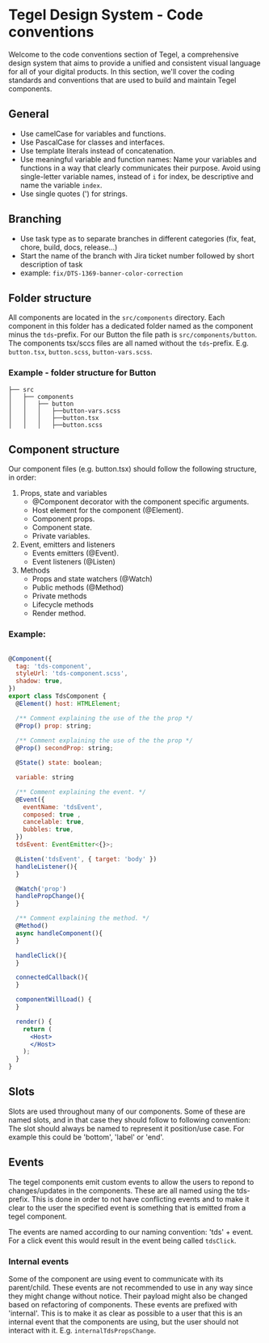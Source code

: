 # Tegel Design System - Code conventions

Welcome to the code conventions section of Tegel, a comprehensive design system that aims to provide a unified and consistent visual language for all of your digital products. In this section, we'll cover the coding standards and conventions that are used to build and maintain Tegel components.

## General
 - Use camelCase for variables and functions.
 - Use PascalCase for classes and interfaces.
 - Use template literals instead of concatenation.
 - Use meaningful variable and function names: Name your variables and functions in a way that clearly communicates their purpose.
Avoid using single-letter variable names, instead of `i` for index, be descriptive and name the variable `index`.
 - Use single quotes (') for strings.

## Branching
- Use task type as to separate branches in different categories (fix, feat, chore, build, docs, release...)
- Start the name of the branch with Jira ticket number followed by short description of task
- example: `fix/DTS-1369-banner-color-correction`


## Folder structure

All components are located in the `src/components` directory. Each component in this folder has a dedicated folder named as the
component minus the `tds`-prefix. For our Button the file path is `src/components/button`. The components tsx/sccs files are 
all named without the `tds`-prefix. E.g. `button.tsx`, `button.scss`, `button-vars.scss`.

### Example - folder structure for Button

```
├── src
│   ├── components
│   │   ├── button
│   │   │   ├──button-vars.scss
│   │   │   ├──button.tsx
│   │   │   ├──button.scss
```


## Component structure

Our component files (e.g. button.tsx) should follow the following structure, in order:

1. Props, state and variables
   - @Component decorator with the component specific arguments.
   - Host element for the component (@Element). 
   - Component props.
   - Component state.
   - Private variables.
2. Event, emitters and listeners
   - Events emitters (@Event).
   - Event listeners (@Listen)
3. Methods
   - Props and state watchers (@Watch)
   - Public methods (@Method)
   - Private methods
   - Lifecycle methods
   - Render method. 



### Example: 
```jsx
 
@Component({
  tag: 'tds-component',
  styleUrl: 'tds-component.scss',
  shadow: true,
})
export class TdsComponent {
  @Element() host: HTMLElement;

  /** Comment explaining the use of the the prop */
  @Prop() prop: string;
 
  /** Comment explaining the use of the the prop */
  @Prop() secondProp: string;

  @State() state: boolean;

  variable: string

  /** Comment explaining the event. */
  @Event({
    eventName: 'tdsEvent',
    composed: true ,
    cancelable: true,
    bubbles: true,
  })
  tdsEvent: EventEmitter<{}>;

  @Listen('tdsEvent', { target: 'body' })
  handleListener(){
  }

  @Watch('prop')
  handlePropChange(){
  }

  /** Comment explaining the method. */
  @Method()
  async handleComponent(){
  }

  handleClick(){
  }

  connectedCallback(){
  }

  componentWillLoad() {
  }

  render() {
    return (
      <Host>
      </Host>
    );
  }
}

```


## Slots

Slots are used throughout many of our components. Some of these are named slots, and in that case they should follow
to following convention: The slot should always be named to represent it position/use case. For example this could be
'bottom', 'label' or 'end'.

## Events
The tegel components emit custom events to allow the users to repond to changes/updates in the components. These are all named using the 
tds-prefix. This is done in order to not have conflicting events and to make it clear to the user the specified event is something that is emitted
from a tegel component.

The events are named according to our naming convention: 'tds' + event. For a click event this would result in the event being called `tdsClick`. 

### Internal events
Some of the component are using event to communicate with its parent/child. These events are not recommended to use in any way since
they might change without notice. Their payload might also be changed based on refactoring of components. These events are prefixed
with 'internal'. This is to make it as clear as possible to a user that this is an internal event that the components are using,
but the user should not interact with it. E.g. `internalTdsPropsChange`.

